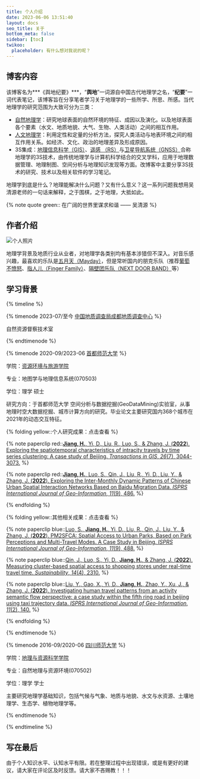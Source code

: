 ```yaml
---
title: 个人介绍
date: 2023-06-06 13:51:40
layout: docs
seo_title: 关于
bottom_meta: false
sidebar: [toc]
twikoo:
  placeholder: 有什么想对我说的呢？
---
```


## 博客内容

该博客名为***《舆地纪要》***，“**舆地**”一词源自中国古代地理学之名，“**纪要**”一词代表笔记，该博客旨在分享笔者学习关于地理学的一些所学、所思、所感。当代地理学的研究范围为大致可分为三类：

- [自然地理学](https://zh.wikipedia.org/wiki/自然地理學)：研究地球表面的自然环境的特征、成因以及演化。以及地球表面各个要素（水文、地质地貌、大气、生物、人类活动）之间的相互作用。
- [人文地理学](https://zh.wikipedia.org/wiki/人文地理学)：利用定性和定量的分析方法，探究人类活动与地表环境之间的相互作用关系。如经济、文化、政治的地理差异及形成原因。
- 3S集成：[地理信息科学（GIS）](https://zh.wikipedia.org/wiki/地理信息科学)、[遥感 （RS）](https://zh.wikipedia.org/wiki/遥感)与[卫星导航系统（GNSS）](https://zh.wikipedia.org/wiki/卫星导航系统)合称地理学的3S技术，由传统地理学与计算机科学结合的交叉学科，应用于地理数据管理、地理制图、空间分析与地理知识发现等方面。改博客中主要分享3S技术的研究、技术以及相关软件的学习笔记。

地理学到底是什么？地理能解决什么问题？又有什么意义？这一系列问题我想用吴清源老师的一句话来解释，之于围棋，之于地理，大抵如此。

{% note quote green:: 在广阔的世界里谋求和谐 —— 吴清源 %}

## 作者介绍

![个人照片](https://pic.imgdb.cn/item/64cb8a2a1ddac507cc0aa9e0.jpg)

地理学背景及地质行业从业者，对地理学各类别均有基本涉猎但不深入。对音乐感兴趣，最喜欢的乐队是[五月天（Mayday）](https://music.163.com/#/artist?id=13193)，但是常听国内的朋克乐队（推荐[葡萄不愤怒](https://music.163.com/#/artist?id=1012004)、[指人儿（Finger Family）](https://music.163.com/#/artist?id=13585)、[隔壁团乐队（NEXT DOOR BAND）](https://music.163.com/#/artist?id=11742)等）

## 学习背景

{% timeline %}

{% timenode 2023-07/至今 [中国地质调查局成都地质调查中心](http://www.chengdu.cgs.gov.cn/) %}

自然资源督察技术室

{% endtimenode %}

{% timenode 2020-09/2023-06 [首都师范大学](https://cnu.edu.cn/) %}

学院：[资源环境与旅游学院](https://cret.cnu.edu.cn/)

专业：地图学与地理信息系统(070503)

学位：理学 硕士

研究方向：于首都师范大学 空间分析与数据挖掘(GeoDataMining)实验室，从事地理时空大数据挖掘、城市计算方向的研究。毕业论文主要研究国内368个城市在2021年的动态交互特征。

{% folding yellow::个人研究成果：点击查看 %}

{% note paperclip red::[**Jiang, H.**, Yi, D., Liu, R., Luo, S., & Zhang, J. (**2022**). Exploring the spatiotemporal characteristics of intracity travels by time series clustering: A case study of Beijing. *Transactions in GIS*, *26*(7), 3044-3073.](https://doi.org/10.1111/tgis.12994) %}

{% note paperclip red::[**Jiang, H.**, Luo, S., Qin, J., Liu, R., Yi, D., Liu, Y., & Zhang, J. (**2022**). Exploring the Inter-Monthly Dynamic Patterns of Chinese Urban Spatial Interaction Networks Based on Baidu Migration Data. *ISPRS International Journal of Geo-Information*, *11*(9), 486.](https://doi.org/10.3390/ijgi11090486) %}

{% endfolding %}

{% folding yellow::其他相关成果：点击查看 %}

{% note paperclip blue::[Luo, S., **Jiang, H.**, Yi, D., Liu, R., Qin, J., Liu, Y., & Zhang, J. (**2022**). PM2SFCA: Spatial Access to Urban Parks, Based on Park Perceptions and Multi-Travel Modes. A Case Study in Beijing. *ISPRS International Journal of Geo-Information*, *11*(9), 488.](https://doi.org/10.3390/ijgi11090488) %}

{% note paperclip blue::[Qin, J., Luo, S., Yi, D., **Jiang, H.**, & Zhang, J. (**2022**). Measuring cluster-based spatial access to shopping stores under real-time travel time. *Sustainability*, *14*(4), 2310.](https://doi.org/10.3390/su14042310) %}

{% note paperclip blue::[Liu, Y., Gao, X., Yi, D., **Jiang, H.**, Zhao, Y., Xu, J., & Zhang, J. (**2022**). Investigating human travel patterns from an activity semantic flow perspective: a case study within the fifth ring road in beijing using taxi trajectory data. *ISPRS International Journal of Geo-Information*, *11*(2), 140.](https://doi.org/10.3390/ijgi11020140) %}

{% endfolding %}

{% endtimenode %}

{% timenode 2016-09/2020-06 [四川师范大学](http://www.sicnu.edu.cn/) %}

学院：[地理与资源科学学院](https://geo.sicnu.edu.cn/)

专业：自然地理与资源环境(070502)

学位：理学 学士

主要研究地理学基础知识，包括气候与气象、地质与地貌、水文与水资源、土壤地理学、生态学、植物地理学等。

{% endtimenode %}

{% endtimeline %}

## 写在最后

由于个人知识水平、认知水平有限。若在整理过程中出现错误，或是有更好的建议，请大家在评论区及时反馈。请大家不吝赐教！！！
